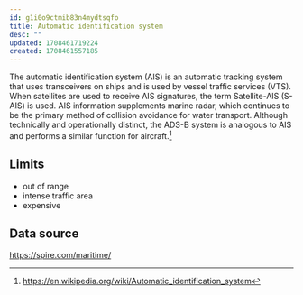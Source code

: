 ```yaml
---
id: g1i0o9ctmib83n4mydtsqfo
title: Automatic identification system
desc: ""
updated: 1708461719224
created: 1708461557185
---
```


The automatic identification system (AIS) is an automatic tracking system that uses transceivers on ships and is used by vessel traffic services (VTS). When satellites are used to receive AIS signatures, the term Satellite-AIS (S-AIS) is used. AIS information supplements marine radar, which continues to be the primary method of collision avoidance for water transport. Although technically and operationally distinct, the ADS-B system is analogous to AIS and performs a similar function for aircraft.[^1]

## Limits

- out of range
- intense traffic area
- expensive

## Data source

https://spire.com/maritime/

[^1]: https://en.wikipedia.org/wiki/Automatic_identification_system

